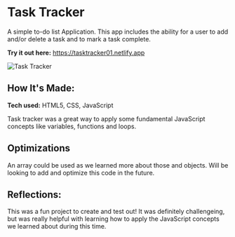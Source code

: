 # Task Tracker

A simple to-do list Application. This app includes the ability for a user to add and/or delete a task and to mark a task complete. 

**Try it out here:** https://tasktracker01.netlify.app

![Task Tracker](https://i.imgur.com/pv6Kbnx.png)

## How It's Made:

**Tech used:** HTML5, CSS, JavaScript

Task tracker was a great way to apply some fundamental JavaScript concepts like variables, functions and loops. 

## Optimizations

An array could be used as we learned more about those and objects. Will be looking to add and optimize this code in the future.

## Reflections:

This was a fun project to create and test out! It was definitely challengeing, but was really helpful with learning how to apply the JavaScript concepts we learned about during this time.

